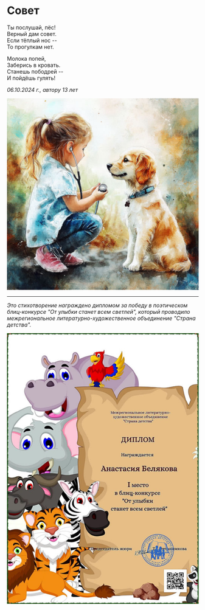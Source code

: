 # Совет

Ты послушай, пёс!  
Верный дам совет.  
Если тёплый нос --  
То прогулкам нет.

Молока попей,  
Заберись в кровать.  
Станешь пободрей --  
И пойдёшь гулять!

*06.10.2024 г., автору 13 лет*

![Совет](../images/advice.jpg)

***

*Это стихотворение награждено дипломом за победу в поэтическом блиц-конкурсе "От улыбки станет всем светлей", который проводило межрегиональное литературно-художественное объединение "Страна детства".*

![Диплом "От улыбки станет всем светлей"](../images/achievements/diplom-smile.jpg)
